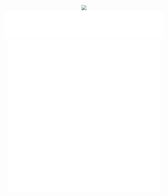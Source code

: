<p align="center">
  <img src="https://capsule-render.vercel.app/api?type=waving&color=gradient&height=90"/>
    <img src="./om.svg"/>
      <img src="/computer.gif"/>
</p>

